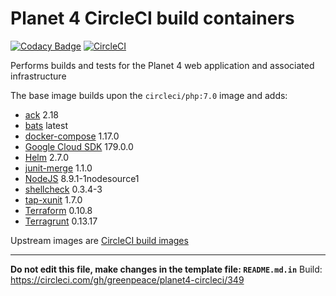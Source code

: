 
# Planet 4 CircleCI build containers

[![Codacy Badge](https://api.codacy.com/project/badge/Grade/4c9d5b08e9b046cbba9cdcbc9ba8eaf9)](https://www.codacy.com/app/rawalker/planet4-circleci?utm_source=github.com&utm_medium=referral&utm_content=greenpeace/planet4-circleci&utm_campaign=badger) [![CircleCI](https://circleci.com/gh/greenpeace/planet4-circleci/tree/master.svg?style=shield)](https://circleci.com/gh/greenpeace/planet4-circleci/tree/master)

Performs builds and tests for the Planet 4 web application and associated infrastructure

The base image builds upon the `circleci/php:7.0` image and adds:
-   [ack](https://beyondgrep.com/) 2.18
-   [bats](https://github.com/sstephenson/bats) latest
-   [docker-compose](https://github.com/docker/compose/releases) 1.17.0
-   [Google Cloud SDK](https://cloud.google.com/sdk/gcloud/) 179.0.0
-   [Helm](https://github.com/kubernetes/helm/releases) 2.7.0
-   [junit-merge](https://www.npmjs.com/package/junit-merge) 1.1.0
-   [NodeJS](https://nodejs.org/en/download/package-manager/#debian-and-ubuntu-based-linux-distributions) 8.9.1-1nodesource1
-   [shellcheck](https://github.com/koalaman/shellcheck) 0.3.4-3
-   [tap-xunit](https://github.com/aghassemi/tap-xunit) 1.7.0
-   [Terraform](https://www.terraform.io/downloads.html) 0.10.8
-   [Terragrunt](https://github.com/gruntwork-io/terragrunt/releases) 0.13.17

Upstream images are [CircleCI build images](https://github.com/circleci/circleci-images/)

---

__Do not edit this file, make changes in the template file: `README.md.in`__
Build: https://circleci.com/gh/greenpeace/planet4-circleci/349
